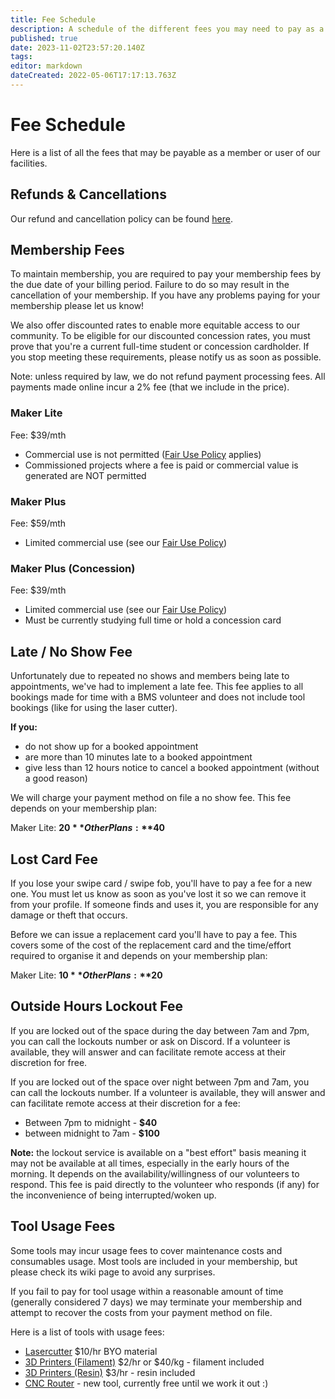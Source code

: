 ```yaml
---
title: Fee Schedule
description: A schedule of the different fees you may need to pay as a member.
published: true
date: 2023-11-02T23:57:20.140Z
tags: 
editor: markdown
dateCreated: 2022-05-06T17:17:13.763Z
---
```


# Fee Schedule
Here is a list of all the fees that may be payable as a member or user of our facilities.

## Refunds & Cancellations
Our refund and cancellation policy can be found [here](https://wiki.brisbanemaker.space/en/policies/communityrules#refundcancellation-policy).

## Membership Fees
To maintain membership, you are required to pay your membership fees by the due date of your billing period. Failure to do so may result in the cancellation of your membership. If you have any problems paying for your membership please let us know!

We also offer discounted rates to enable more equitable access to our community. To be eligible for our discounted concession rates, you must prove that you're a current full-time student or concession cardholder. If you stop meeting these requirements, please notify us as soon as possible.

Note: unless required by law, we do not refund payment processing fees. All payments made online incur a 2% fee (that we include in the price).

### Maker Lite
Fee: $39/mth

* Commercial use is not permitted ([Fair Use Policy](/policies/fair-use) applies)
* Commissioned projects where a fee is paid or commercial value is generated are NOT permitted

### Maker Plus
Fee: $59/mth

* Limited commercial use (see our [Fair Use Policy](/policies/fair-use))

### Maker Plus (Concession)
Fee: $39/mth

* Limited commercial use (see our [Fair Use Policy](/policies/fair-use))
* Must be currently studying full time or hold a concession card

## Late / No Show Fee
Unfortunately due to repeated no shows and members being late to appointments, we've had to implement a late fee. This fee applies to all bookings made for time with a BMS volunteer and does not include tool bookings (like for using the laser cutter).

**If you:**
* do not show up for a booked appointment
* are more than 10 minutes late to a booked appointment
* give less than 12 hours notice to cancel a booked appointment (without a good reason)

We will charge your payment method on file a no show fee. This fee depends on your membership plan:

Maker Lite: **$20**
Other Plans: **$40**

## Lost Card Fee
If you lose your swipe card / swipe fob, you'll have to pay a fee for a new one. You must let us know as soon as you've lost it so we can remove it from your profile. If someone finds and uses it, you are responsible for any damage or theft that occurs.

Before we can issue a replacement card you'll have to pay a fee. This covers some of the cost of the replacement card and the time/effort required to organise it and depends on your membership plan:

Maker Lite: **$10**
Other Plans: **$20**

## Outside Hours Lockout Fee
If you are locked out of the space during the day between 7am and 7pm, you can call the lockouts number or ask on Discord. If a volunteer is available, they will answer and can facilitate remote access at their discretion for free.

If you are locked out of the space over night between 7pm and 7am, you can call the lockouts number. If a volunteer is available, they will answer and can facilitate remote access at their discretion for a fee:

* Between 7pm to midnight - **$40**
* between midnight to 7am - **$100**

**Note:** the lockout service is available on a "best effort" basis meaning it may not be available at all times, especially in the early hours of the morning. It depends on the availability/willingness of our volunteers to respond. This fee is paid directly to the volunteer who responds (if any) for the inconvenience of being interrupted/woken up.


## Tool Usage Fees
Some tools may incur usage fees to cover maintenance costs and consumables usage. Most tools are included in your membership, but please check its wiki page to avoid any surprises.

If you fail to pay for tool usage within a reasonable amount of time (generally considered 7 days) we may terminate your membership and attempt to recover the costs from your payment method on file. 

Here is a list of tools with usage fees:
* [Lasercutter](/tools/digifab/lasercutter) $10/hr BYO material
* [3D Printers (Filament)](/tools/digifab/adventurer4) $2/hr or $40/kg - filament included
* [3D Printers (Resin)](/tools/digifab/elegoomars2pro) $3/hr - resin included
* [CNC Router](/tools/digifab/cncrouter) - new tool, currently free until we work it out :)